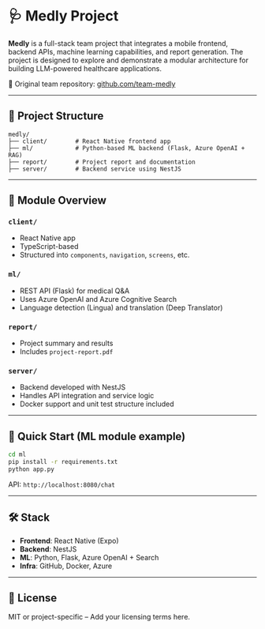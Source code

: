 # 🩺 Medly Project

**Medly** is a full-stack team project that integrates a mobile frontend, backend APIs, machine learning capabilities, and report generation. The project is designed to explore and demonstrate a modular architecture for building LLM-powered healthcare applications.

🔗 Original team repository: [github.com/team-medly](https://github.com/team-medly)

---

## 📁 Project Structure

```
medly/
├── client/        # React Native frontend app
├── ml/            # Python-based ML backend (Flask, Azure OpenAI + RAG)
├── report/        # Project report and documentation
├── server/        # Backend service using NestJS
```

---

## 🧩 Module Overview

### `client/`
- React Native app
- TypeScript-based
- Structured into `components`, `navigation`, `screens`, etc.

### `ml/`
- REST API (Flask) for medical Q&A
- Uses Azure OpenAI and Azure Cognitive Search
- Language detection (Lingua) and translation (Deep Translator)

### `report/`
- Project summary and results
- Includes `project-report.pdf`

### `server/`
- Backend developed with NestJS
- Handles API integration and service logic
- Docker support and unit test structure included

---

## 🚀 Quick Start (ML module example)

```bash
cd ml
pip install -r requirements.txt
python app.py
```

API: `http://localhost:8080/chat`

---

## 🛠️ Stack

- **Frontend**: React Native (Expo)
- **Backend**: NestJS
- **ML**: Python, Flask, Azure OpenAI + Search
- **Infra**: GitHub, Docker, Azure

---

## 📄 License

MIT or project-specific – Add your licensing terms here.

